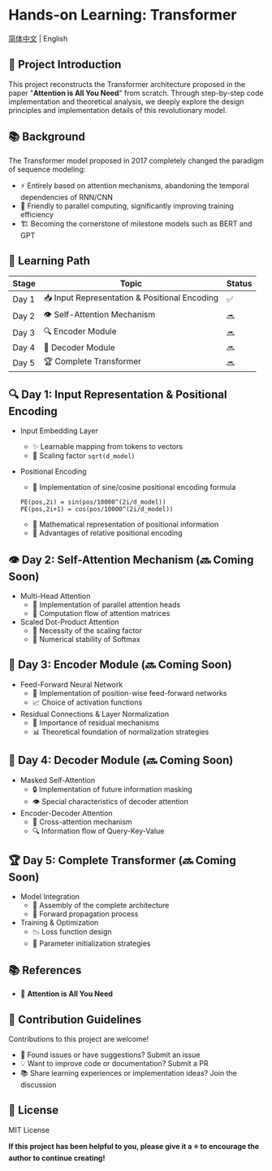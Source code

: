 # **Hands-on Learning: Transformer**

[简体中文](./README.md) | English

## **🚀 Project Introduction**

This project reconstructs the Transformer architecture proposed in the paper "**Attention is All You Need**" from scratch. Through step-by-step code implementation and theoretical analysis, we deeply explore the design principles and implementation details of this revolutionary model.

## **📚 Background**

The Transformer model proposed in 2017 completely changed the paradigm of sequence modeling:

- ⚡ Entirely based on attention mechanisms, abandoning the temporal dependencies of RNN/CNN
- 🚄 Friendly to parallel computing, significantly improving training efficiency
- 🏗️ Becoming the cornerstone of milestone models such as BERT and GPT

## **🧭 Learning Path**

| **Stage** | **Topic**                                    | **Status** |
| --------- | -------------------------------------------- | ---------- |
| Day 1     | 📥 Input Representation & Positional Encoding | ✅          |
| Day 2     | 👁️ Self-Attention Mechanism                   | 🔜          |
| Day 3     | 🔍 Encoder Module                             | 🔜          |
| Day 4     | 🔮 Decoder Module                             | 🔜          |
| Day 5     | 🏆 Complete Transformer                       | 🔜          |

## **🔍 Day 1: Input Representation & Positional Encoding**

- Input Embedding Layer 

  - ✨ Learnable mapping from tokens to vectors
  - 🔢 Scaling factor `sqrt(d_model)`

- Positional Encoding 

  - 📐 Implementation of sine/cosine positional encoding formula

  ```
  PE(pos,2i) = sin(pos/10000^(2i/d_model))
  PE(pos,2i+1) = cos(pos/10000^(2i/d_model))
  ```

  - 🧮 Mathematical representation of positional information
  - 🔄 Advantages of relative positional encoding

## **👁️ Day 2: Self-Attention Mechanism (🔜 Coming Soon)**

- Multi-Head Attention
  - 🔄 Implementation of parallel attention heads
  - 🔗 Computation flow of attention matrices
- Scaled Dot-Product Attention
  - 📏 Necessity of the scaling factor
  - 🧮 Numerical stability of Softmax

## **🔧 Day 3: Encoder Module (🔜 Coming Soon)**

- Feed-Forward Neural Network
  - 🧠 Implementation of position-wise feed-forward networks
  - 📈 Choice of activation functions
- Residual Connections & Layer Normalization
  - 🔄 Importance of residual mechanisms
  - 📊 Theoretical foundation of normalization strategies

## **🔮 Day 4: Decoder Module (🔜 Coming Soon)**

- Masked Self-Attention
  - 🔒 Implementation of future information masking
  - 👁️ Special characteristics of decoder attention
- Encoder-Decoder Attention
  - 🔄 Cross-attention mechanism
  - 🔍 Information flow of Query-Key-Value

## **🏆 Day 5: Complete Transformer (🔜 Coming Soon)**

- Model Integration
  - 🧩 Assembly of the complete architecture
  - 🔄 Forward propagation process
- Training & Optimization
  - 📉 Loss function design
  - 🔧 Parameter initialization strategies

## **📚 References**

- 📑 **Attention is All You Need**

## **🤝 Contribution Guidelines**

Contributions to this project are welcome!

- 🐛 Found issues or have suggestions? Submit an issue
- 💡 Want to improve code or documentation? Submit a PR
- 📚 Share learning experiences or implementation ideas? Join the discussion

## **📄 License**

MIT License

**If this project has been helpful to you, please give it a ⭐️ to encourage the author to continue creating!**